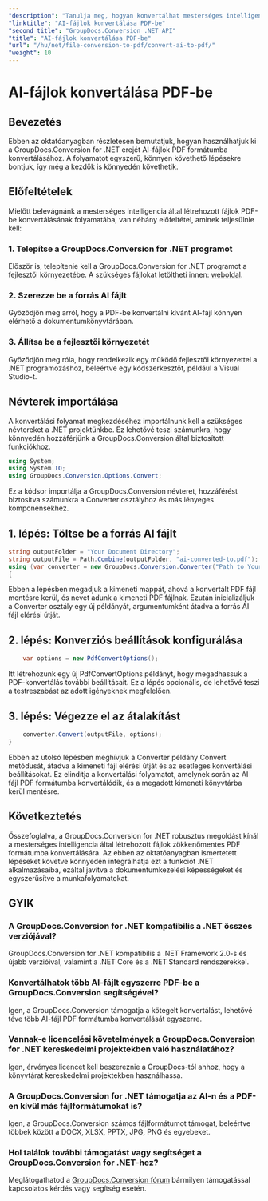 ```yaml
---
"description": "Tanulja meg, hogyan konvertálhat mesterséges intelligencia által létrehozott fájlokat PDF formátumba könnyedén a GroupDocs.Conversion for .NET segítségével. Egyszerűsítse dokumentumkezelési munkafolyamatait."
"linktitle": "AI-fájlok konvertálása PDF-be"
"second_title": "GroupDocs.Conversion .NET API"
"title": "AI-fájlok konvertálása PDF-be"
"url": "/hu/net/file-conversion-to-pdf/convert-ai-to-pdf/"
"weight": 10
---
```


# AI-fájlok konvertálása PDF-be

## Bevezetés
Ebben az oktatóanyagban részletesen bemutatjuk, hogyan használhatjuk ki a GroupDocs.Conversion for .NET erejét AI-fájlok PDF formátumba konvertálásához. A folyamatot egyszerű, könnyen követhető lépésekre bontjuk, így még a kezdők is könnyedén követhetik.
## Előfeltételek
Mielőtt belevágnánk a mesterséges intelligencia által létrehozott fájlok PDF-be konvertálásának folyamatába, van néhány előfeltétel, aminek teljesülnie kell:
### 1. Telepítse a GroupDocs.Conversion for .NET programot
Először is, telepítenie kell a GroupDocs.Conversion for .NET programot a fejlesztői környezetébe. A szükséges fájlokat letöltheti innen: [weboldal](https://releases.groupdocs.com/conversion/net/).
### 2. Szerezze be a forrás AI fájlt
Győződjön meg arról, hogy a PDF-be konvertálni kívánt AI-fájl könnyen elérhető a dokumentumkönyvtárában.
### 3. Állítsa be a fejlesztői környezetét
Győződjön meg róla, hogy rendelkezik egy működő fejlesztői környezettel a .NET programozáshoz, beleértve egy kódszerkesztőt, például a Visual Studio-t.

## Névterek importálása
A konvertálási folyamat megkezdéséhez importálnunk kell a szükséges névtereket a .NET projektünkbe. Ez lehetővé teszi számunkra, hogy könnyedén hozzáférjünk a GroupDocs.Conversion által biztosított funkciókhoz.

```csharp
using System;
using System.IO;
using GroupDocs.Conversion.Options.Convert;
```
Ez a kódsor importálja a GroupDocs.Conversion névteret, hozzáférést biztosítva számunkra a Converter osztályhoz és más lényeges komponensekhez.
## 1. lépés: Töltse be a forrás AI fájlt
```csharp
string outputFolder = "Your Document Directory";
string outputFile = Path.Combine(outputFolder, "ai-converted-to.pdf");
using (var converter = new GroupDocs.Conversion.Converter("Path to Your AI File"))
{
```
Ebben a lépésben megadjuk a kimeneti mappát, ahová a konvertált PDF fájl mentésre kerül, és nevet adunk a kimeneti PDF fájlnak. Ezután inicializáljuk a Converter osztály egy új példányát, argumentumként átadva a forrás AI fájl elérési útját.
## 2. lépés: Konverziós beállítások konfigurálása
```csharp
	var options = new PdfConvertOptions();
```
Itt létrehozunk egy új PdfConvertOptions példányt, hogy megadhassuk a PDF-konvertálás további beállításait. Ez a lépés opcionális, de lehetővé teszi a testreszabást az adott igényeknek megfelelően.
## 3. lépés: Végezze el az átalakítást
```csharp
	converter.Convert(outputFile, options);
}
```
Ebben az utolsó lépésben meghívjuk a Converter példány Convert metódusát, átadva a kimeneti fájl elérési útját és az esetleges konvertálási beállításokat. Ez elindítja a konvertálási folyamatot, amelynek során az AI fájl PDF formátumba konvertálódik, és a megadott kimeneti könyvtárba kerül mentésre.

## Következtetés
Összefoglalva, a GroupDocs.Conversion for .NET robusztus megoldást kínál a mesterséges intelligencia által létrehozott fájlok zökkenőmentes PDF formátumba konvertálására. Az ebben az oktatóanyagban ismertetett lépéseket követve könnyedén integrálhatja ezt a funkciót .NET alkalmazásaiba, ezáltal javítva a dokumentumkezelési képességeket és egyszerűsítve a munkafolyamatokat.
## GYIK
### A GroupDocs.Conversion for .NET kompatibilis a .NET összes verziójával?
GroupDocs.Conversion for .NET kompatibilis a .NET Framework 2.0-s és újabb verzióival, valamint a .NET Core és a .NET Standard rendszerekkel.
### Konvertálhatok több AI-fájlt egyszerre PDF-be a GroupDocs.Conversion segítségével?
Igen, a GroupDocs.Conversion támogatja a kötegelt konvertálást, lehetővé téve több AI-fájl PDF formátumba konvertálását egyszerre.
### Vannak-e licencelési követelmények a GroupDocs.Conversion for .NET kereskedelmi projektekben való használatához?
Igen, érvényes licencet kell beszereznie a GroupDocs-tól ahhoz, hogy a könyvtárat kereskedelmi projektekben használhassa.
### A GroupDocs.Conversion for .NET támogatja az AI-n és a PDF-en kívül más fájlformátumokat is?
Igen, a GroupDocs.Conversion számos fájlformátumot támogat, beleértve többek között a DOCX, XLSX, PPTX, JPG, PNG és egyebeket.
### Hol találok további támogatást vagy segítséget a GroupDocs.Conversion for .NET-hez?
Meglátogathatod a [GroupDocs.Conversion fórum](https://forum.groupdocs.com/c/conversion/11) bármilyen támogatással kapcsolatos kérdés vagy segítség esetén.